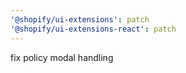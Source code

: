 ```yaml
---
'@shopify/ui-extensions': patch
'@shopify/ui-extensions-react': patch
---
```


fix policy modal handling
